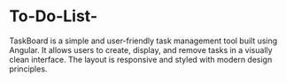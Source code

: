 # To-Do-List-
TaskBoard is a simple and user-friendly task management tool built using Angular. It allows users to create, display, and remove tasks in a visually clean interface. The layout is responsive and styled with modern design principles.
